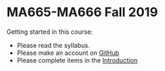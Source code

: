 # MA665-MA666 Fall 2019

Getting started in this course:

- Please read the syllabus.
- Please make an account on [GitHub](github.com)
- Please complete items in the [Introduction](/Topic-1%20Introduction)

